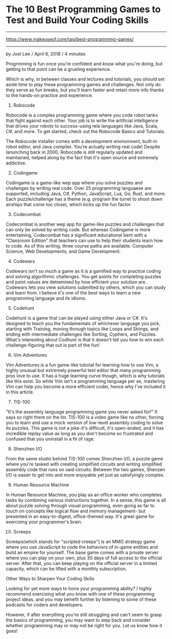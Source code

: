 # The 10 Best Programming Games to Test and Build Your Coding Skills

***

https://www.makeuseof.com/tag/best-programming-games/

***

by Joel Lee / April 6, 2018 / 4 minutes

Progrmming is fun once you're confident and know what you're doing, but getting to that point can be a grueling experience. 

Which is why, in between classes and lectures and tutorials, you should set aside time to play these programming games and challenges. Not only do they serve as fun breaks, but you'll learn faster and retain more info thanks to the hands-on practice and experience.

1. Robocode

Robocode is a complex programming game where you code robot tanks that fight against each other. Your job is to write the artificial intelligence that drives your robots to success-using rela languages like Java, Scala, C#, and more. To get started, check out the Robocode Basics and Tutorials.

The Robocode installer comes with a development environment, built-in robot editor, and Java compiler. You're actually writing real code! Despite lanunching back in 2000, Robocode is still regularly updated and maintained, helped along by the fact that it's open source and extremely addictive. 

2. Codingame

Codingame is a game-like wep app where you solve puzzles and challenges by writing real code. Over 25 programming languaese are supported, including Java, C#, Python, JavaScript, Lua, Go, Rust, and more. Each puzzle/challenge has a theme (e.g. program the turret to shoot down airships that come too close), which kicks up the fun factor.

3. Codecombat

Codecombat is another wep app for game-like puzzles and challenges that can only be solved by writing code. But whereas Codingame is more entertaining, Codecombat has a significant educational bent with a "Classroom Edition" that teachers can use to help their students learn how to code. As of this writing, three course paths are available: Computer Science, Web Developments, and Game Development.

4. Codewars

Codewars isn't so much a game as it is a gamified way to practice coding and solving algorithmic challenges. You get points for completing puzzles and point values are detremined by how efficient your solution are. Codewars lets you view solutions submitted by others, which you can study and learn from. I believe it's one of the best ways to learn a new programming language and its idioms.

5. Codehunt

Codehunt is a game that can be played using either Java or C#. It's designed to teach you the fundamentals of whichever language you pick, starting with Training, moving through topics like Loops and Strings, and ending with intermediate challenges like Sorting, Cyphers, and Puzzles. What's interesting about Codhunt is that it doesn't tell you how to win each challenge-figuring that out is part of the fun!

6. Vim Adventures

Vim Adventures is a fun game-like tutorial for learning how to use Vim, a highly unusual but extremely powerful text editor that many programming pros love to use. It has a huge learning curve though, which is why tutorials like this exist. So while Vim isn't a programming language per se, mastering Vim can help you become a more efficient coder, hence why I've included it in this article.

7. TIS-100

"It's the assembly language programming game you never asked for!" It says so right there on the tin. TIS-100 is a video game like no other, forcing you to learn and use a mock version of low-level assembly coding to solve its puzzles. This game is not a joke-it's difficult, it's open-ended, and it has incredible replay value as long as you don't become so frustrated and confused that you uninstall in a fit of rage.

8. Shenzhen I/O

From the same studio behind TIS-100 comes Shenzhen I/O, a puzzle game where you're tasked with creating simplified circuits and writing  simplified assembly code that runs on said circuits. Between the two games, Shenzen I/O is easier to get into and more enjoyable yet just as satisfyingly complex.

9. Human Resource Machine

In Human Resource Machine, you play as an office worker who completes tasks by combining various instructions together. In a sense, this game is all about puzzle solving through visual programming, even going as far to touch on concepts like logical flow and memory management- but presented in an easy-to-digest, office-themed way. It's great game for exercising your programmer's brain.

10. Screeps

Screeps(which stands for "scripted creeps") is an MMO strategy game where you use JavaScript to code the behaviors of in-game entities and build an empire for yourself. The base game comes with a private server where you can play on your own, plus 30 days of full access to the official server. After that, you can keep playing on the official server in a limited capacity, which can be lifted with a monthly subscription.


Other Ways to Sharpen Your Coding Skills

Looking for yet more ways to hone your programming ability? I highly recommend exercising what you know with one of these programming project ideas, and you may benefit further by listening to some of these podcasts for coders and developers.

However, if after everything you're still struggling and can't seem to grasp the basics of programming, you may want to step back and consider whether programming may or may not be right for you. Let us know how it goes!

